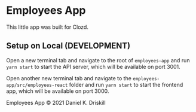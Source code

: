 # Employees App
This little app was built for Clozd.

## Setup on Local (DEVELOPMENT)
Open a new terminal tab and navigate to the root of `employees-app` and run `yarn start` to start the API server, which will be available on port 3001.

Open another new terminal tab and navigate to the `employees-app/src/employees-react` folder and run `yarn start` to start the frontend app, which will be available on port 3000.

Employees App
© 2021 Daniel K. Driskill
